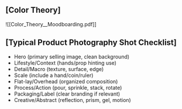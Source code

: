 
## [Color Theory]
![[Color_Theory__Moodboarding.pdf]]

## [Typical Product Photography Shot Checklist]

- Hero (primary selling image, clean background)
- Lifestyle/Context (hands/prop hinting use)
- Detail/Macro (texture, surface, edge)
- Scale (include a hand/coin/ruler)
- Flat-lay/Overhead (organized composition)
- Process/Action (pour, sprinkle, stack, rotate)
- Packaging/Label (clear branding if relevant)
- Creative/Abstract (reflection, prism, gel, motion)


